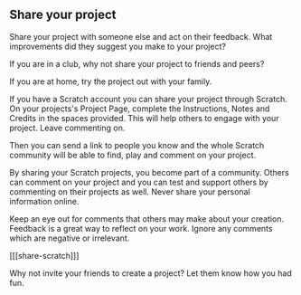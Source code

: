 ## Share your project
Share your project with someone else and act on their feedback. What improvements did they suggest you make to your project?

If you are in a club, why not share your project to friends and peers?

If you are at home, try the project out with your family. 

If you have a Scratch account you can share your project through Scratch. On your projects's Project Page, complete the Instructions, Notes and Credits in the spaces provided. This will help others to engage  with your project. Leave commenting on.

Then you can send a link to people you know and the whole Scratch community will be able to find, play and comment on your project.

By sharing your Scratch projects, you become part of a community. Others can comment on your project and you can test and support others by commenting on their projects as well. Never share your personal information online. 

Keep an eye out for comments that others may make about your creation. Feedback is a great way to reflect on your work. Ignore any comments which are negative or irrelevant.

[[[share-scratch]]]

Why not invite your friends to create a project? Let them know how you had fun.
